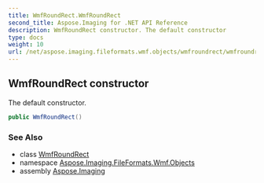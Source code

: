 ```yaml
---
title: WmfRoundRect.WmfRoundRect
second_title: Aspose.Imaging for .NET API Reference
description: WmfRoundRect constructor. The default constructor
type: docs
weight: 10
url: /net/aspose.imaging.fileformats.wmf.objects/wmfroundrect/wmfroundrect/
---
```

## WmfRoundRect constructor

The default constructor.

```csharp
public WmfRoundRect()
```

### See Also

* class [WmfRoundRect](../)
* namespace [Aspose.Imaging.FileFormats.Wmf.Objects](../../wmfroundrect/)
* assembly [Aspose.Imaging](../../../)


